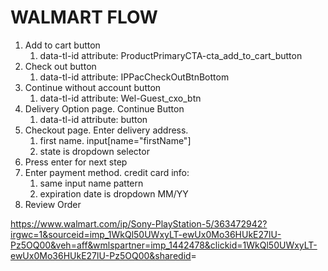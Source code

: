 # WALMART FLOW

1. Add to cart button
   1. data-tl-id attribute: ProductPrimaryCTA-cta_add_to_cart_button
2. Check out button
   1. data-tl-id attribute: IPPacCheckOutBtnBottom
3. Continue without account button
   1. data-tl-id attribute: Wel-Guest_cxo_btn
4. Delivery Option page. Continue Button
   1. data-tl-id attribute: button
5. Checkout page. Enter delivery address.
   1. first name. input[name="firstName"]
   2. state is dropdown selector
6. Press enter for next step
7. Enter payment method. credit card info:
   1. same input name pattern
   2. expiration date is dropdown MM/YY
8. Review Order

<https://www.walmart.com/ip/Sony-PlayStation-5/363472942?irgwc=1&sourceid=imp_1WkQl50UWxyLT-ewUx0Mo36HUkE27lU-Pz5OQ00&veh=aff&wmlspartner=imp_1442478&clickid=1WkQl50UWxyLT-ewUx0Mo36HUkE27lU-Pz5OQ00&sharedid>=
